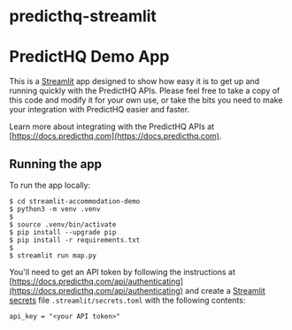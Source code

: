 # predicthq-streamlit
# PredictHQ Demo App

This is a [Streamlit](https://streamlit.io) app designed to show how easy it is to get up and running quickly with the PredictHQ APIs. Please feel free to take a copy of this code and modify it for your own use, or take the bits you need to make your integration with PredictHQ easier and faster.

Learn more about integrating with the PredictHQ APIs at [https://docs.predicthq.com](https://docs.predicthq.com).


## Running the app

To run the app locally:

```
$ cd streamlit-accommodation-demo
$ python3 -m venv .venv
$ 
$ source .venv/bin/activate
$ pip install --upgrade pip
$ pip install -r requirements.txt
$ 
$ streamlit run map.py
```

You'll need to get an API token by following the instructions at [https://docs.predicthq.com/api/authenticating](https://docs.predicthq.com/api/authenticating) and create a [Streamlit secrets](https://docs.streamlit.io/streamlit-community-cloud/get-started/deploy-an-app/connect-to-data-sources/secrets-management) file `.streamlit/secrets.toml` with the following contents:

```
api_key = "<your API token>"
```

